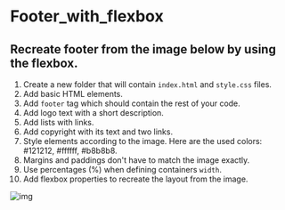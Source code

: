 # Footer_with_flexbox

## Recreate footer from the image below by using the flexbox.

1. Create a new folder that will contain `index.html` and `style.css` files.
2. Add basic HTML elements.
3. Add `footer` tag which should contain the rest of your code.
4. Add logo text with a short description.
5. Add lists with links.
6. Add copyright with its text and two links.
7. Style elements according to the image. Here are the used colors: #121212, #ffffff, #b8b8b8.
8. Margins and paddings don't have to match the image exactly.
9. Use percentages (%) when defining containers `width`.
10. Add flexbox properties to recreate the layout from the image.

![img]("")
